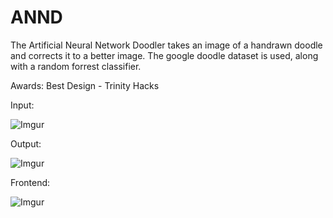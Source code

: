 # ANND
The Artificial Neural Network Doodler takes an image of a handrawn doodle and corrects it to a better image. The google doodle dataset is used, along with a random forrest classifier.

Awards: Best Design - Trinity Hacks


Input:

![Imgur](https://i.imgur.com/9fbB7Fn.jpg)

Output:

![Imgur](https://i.imgur.com/mBp2yQV.png)

Frontend:

![Imgur](https://i.imgur.com/N7HxtJS.png)
